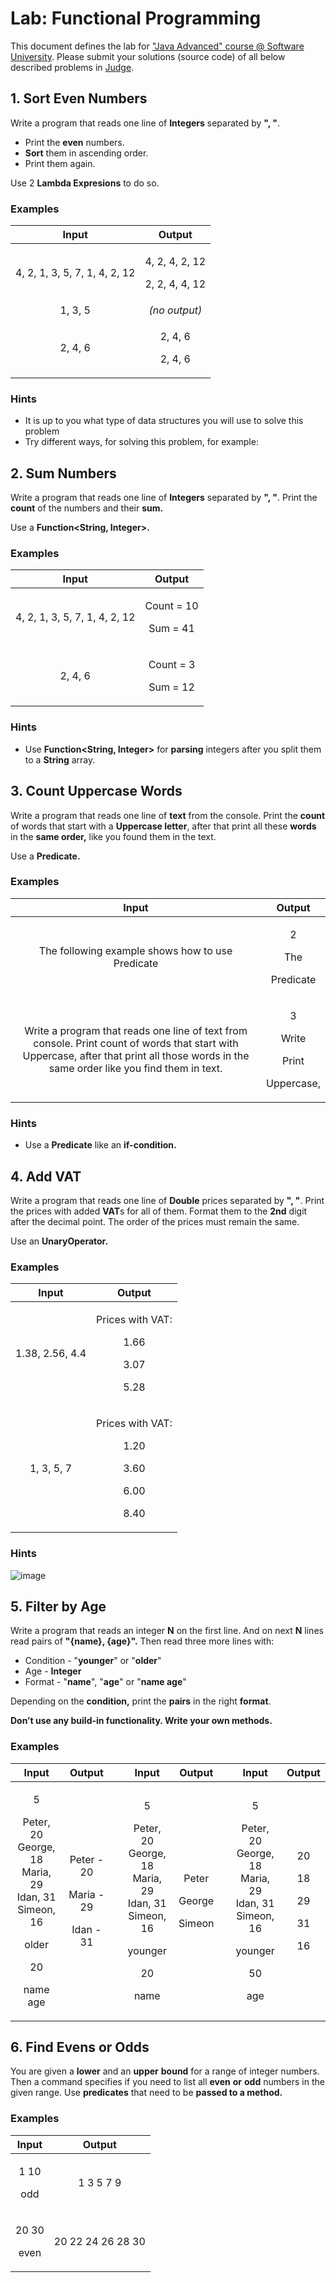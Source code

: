 ﻿
# **Lab: Functional Programming**
This document defines the lab for ["Java Advanced" course @ Software University](https://softuni.bg/modules/59/java-advanced). Please submit your solutions (source code) of all below described problems in [Judge](https://judge.softuni.bg/Contests/1513/Functional-Programming-Lab).
## 1. **Sort Even Numbers**
Write a program that reads one line of **Integers** separated by **", "**. 

- Print the **even** numbers.
- **Sort** them in ascending order. 
- Print them again.

Use 2 **Lambda Expresions** to do so.
### **Examples**

|**Input**|**Output**|
| :-: | :-: |
|4, 2, 1, 3, 5, 7, 1, 4, 2, 12|<p>4, 2, 4, 2, 12</p><p>2, 2, 4, 4, 12</p>|
|1, 3, 5|*(no output)*|
|2, 4, 6|<p>2, 4, 6</p><p>2, 4, 6</p>|

### **Hints**

- It is up to you what type of data structures you will use to solve this problem
-  Try different ways, for solving this problem, for example:  

## 2. **Sum Numbers**

Write a program that reads one line of **Integers** separated by **", "**. Print the **count** of the numbers and their **sum.**

Use a **Function<String, Integer>.**	
### **Examples**

|**Input**|**Output**|
| :-: | :-: |
|4, 2, 1, 3, 5, 7, 1, 4, 2, 12|<p>Count = 10</p><p>Sum = 41</p>|
|2, 4, 6|<p>Count = 3</p><p>Sum = 12</p>|
### **Hints**

- Use **Function<String, Integer>** for **parsing** integers after you split them to a **String** array.

  

## 3. **Count Uppercase Words**

Write a program that reads one line of **text** from the console. Print the **count** of words that start with a **Uppercase letter**, after that print all these **words** in the **same order,** like you found them in the text.

Use a **Predicate<String>.**
### **Examples**

|**Input**|**Output**|
| :-: | :-: |
|The following example shows how to use Predicate|<p>2</p><p>The</p><p>Predicate</p>|
|Write a program that reads one line of text from console. Print count of words that start with Uppercase, after that print all those words in the same order like you find them in text.|<p>3</p><p>Write</p><p>Print</p><p>Uppercase,</p>|
### **Hints**

- Use a **Predicate<String>** like an **if-condition.**

## 4. **Add VAT**

Write a program that reads one line of **Double** prices separated by **", "**. Print the prices with added **VAT**s for all of them. Format them to the **2nd** digit after the decimal point. The order of the prices must remain the same.

Use an **UnaryOperator<Double>.**
### **Examples**

|**Input**|**Output**|
| :-: | :-: |
|1.38, 2.56, 4.4|<p>Prices with VAT:</p><p>1.66</p><p>3.07</p><p>5.28</p>|
|1, 3, 5, 7|<p>Prices with VAT:</p><p>1.20</p><p>3.60</p><p>6.00</p><p>8.40</p>|

### **Hints**

![image](https://user-images.githubusercontent.com/67644402/146786276-8185b7b4-ee81-4160-b4be-1cb465a96b57.png)

## 5. **Filter by Age**

Write a program that reads an integer **N** on the first line. And on next **N** lines read pairs of **"{name}, {age}".** Then read three more lines with:

- Condition - "**younger**" or "**older**"
- Age - **Integer**
- Format - "**name**", "**age**" or "**name age**"

Depending on the **condition,** print the **pairs** in the right **format**.

**Don’t use any build-in functionality. Write your own methods.**
### **Examples**
  

|**Input**|**Output**||**Input**|**Output**||**Input**|**Output**|
| :-: | :-: | :-: | :-: | :-: | :-: | :-: | :-: |
|<p>5</p><p>Peter, 20<br>George, 18<br>Maria, 29<br>Idan, 31<br>Simeon, 16</p><p>older</p><p>20</p><p>name age</p>|<p>Peter - 20</p><p>Maria - 29</p><p>Idan - 31</p>||<p>5</p><p>Peter, 20<br>George, 18<br>Maria, 29<br>Idan, 31<br>Simeon, 16</p><p>younger</p><p>20</p><p>name</p>|<p>Peter</p><p>George</p><p>Simeon</p>||<p>5</p><p>Peter, 20<br>George, 18<br>Maria, 29<br>Idan, 31<br>Simeon, 16</p><p>younger</p><p>50</p><p>age</p>|<p>20</p><p>18</p><p>29</p><p>31</p><p>16</p>|

## 6. **Find Evens or Odds**

You are given a **lower** and an **upper** **bound** for a range of integer numbers. Then a command specifies if you need to list all **even** **or** **odd** numbers in the given range. Use **predicates** that need to be **passed to a method.**

### **Examples**

|**Input**|**Output**|
| :-: | :-: |
|<p>1 10</p><p>odd</p>|1 3 5 7 9|
|<p>20 30</p><p>even</p>|20 22 24 26 28 30|





